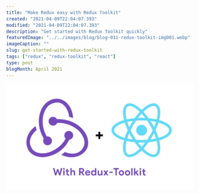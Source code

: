 ```yaml
---
title: "Make Redux easy with Redux Toolkit"
created: "2021-04-09T22:04:07.393"
modified: "2021-04-09T22:04:07.393"
description: "Get started with Redux Toolkit quickly"
featuredImage: "../../images/blog/blog-011-redux-toolkit-img001.webp"
imageCaption: ""
slug: get-started-with-redux-toolkit
tags: ["redux", "redux-toolkit", "react"]
type: post
blogMonth: April 2021
---
```


![blog image](../../images/blog/blog-011-redux-toolkit-img001.webp " ")
